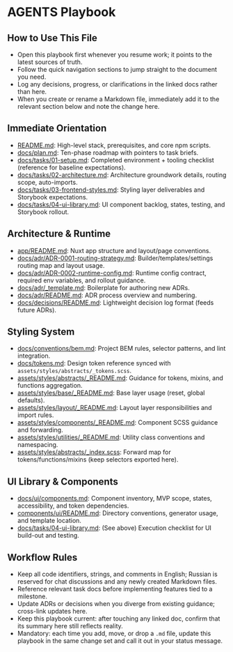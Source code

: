 ﻿# AGENTS Playbook

## How to Use This File
- Open this playbook first whenever you resume work; it points to the latest sources of truth.
- Follow the quick navigation sections to jump straight to the document you need.
- Log any decisions, progress, or clarifications in the linked docs rather than here.
- When you create or rename a Markdown file, immediately add it to the relevant section below and note the change here.

## Immediate Orientation
- [README.md](README.md): High-level stack, prerequisites, and core npm scripts.
- [docs/plan.md](docs/plan.md): Ten-phase roadmap with pointers to task briefs.
- [docs/tasks/01-setup.md](docs/tasks/01-setup.md): Completed environment + tooling checklist (reference for baseline expectations).
- [docs/tasks/02-architecture.md](docs/tasks/02-architecture.md): Architecture groundwork details, routing scope, auto-imports.
- [docs/tasks/03-frontend-styles.md](docs/tasks/03-frontend-styles.md): Styling layer deliverables and Storybook expectations.
- [docs/tasks/04-ui-library.md](docs/tasks/04-ui-library.md): UI component backlog, states, testing, and Storybook rollout.

## Architecture & Runtime
- [app/README.md](app/README.md): Nuxt app structure and layout/page conventions.
- [docs/adr/ADR-0001-routing-strategy.md](docs/adr/ADR-0001-routing-strategy.md): Builder/templates/settings routing map and layout usage.
- [docs/adr/ADR-0002-runtime-config.md](docs/adr/ADR-0002-runtime-config.md): Runtime config contract, required env variables, and rollout guidance.
- [docs/adr/_template.md](docs/adr/_template.md): Boilerplate for authoring new ADRs.
- [docs/adr/README.md](docs/adr/README.md): ADR process overview and numbering.
- [docs/decisions/README.md](docs/decisions/README.md): Lightweight decision log format (feeds future ADRs).

## Styling System
- [docs/conventions/bem.md](docs/conventions/bem.md): Project BEM rules, selector patterns, and lint integration.
- [docs/tokens.md](docs/tokens.md): Design token reference synced with `assets/styles/abstracts/_tokens.scss`.
- [assets/styles/abstracts/_README.md](assets/styles/abstracts/_README.md): Guidance for tokens, mixins, and functions aggregation.
- [assets/styles/base/_README.md](assets/styles/base/_README.md): Base layer usage (reset, global defaults).
- [assets/styles/layout/_README.md](assets/styles/layout/_README.md): Layout layer responsibilities and import rules.
- [assets/styles/components/_README.md](assets/styles/components/_README.md): Component SCSS guidance and forwarding.
- [assets/styles/utilities/_README.md](assets/styles/utilities/_README.md): Utility class conventions and namespacing.
- [assets/styles/abstracts/_index.scss](assets/styles/abstracts/_index.scss): Forward map for tokens/functions/mixins (keep selectors exported here).

## UI Library & Components
- [docs/ui/components.md](docs/ui/components.md): Component inventory, MVP scope, states, accessibility, and token dependencies.
- [components/ui/README.md](components/ui/README.md): Directory conventions, generator usage, and template location.
- [docs/tasks/04-ui-library.md](docs/tasks/04-ui-library.md): (See above) Execution checklist for UI build-out and testing.

## Workflow Rules
- Keep all code identifiers, strings, and comments in English; Russian is reserved for chat discussions and any newly created Markdown files.
- Reference relevant task docs before implementing features tied to a milestone.
- Update ADRs or decisions when you diverge from existing guidance; cross-link updates here.
- Keep this playbook current: after touching any linked doc, confirm that its summary here still reflects reality.
- Mandatory: each time you add, move, or drop a `.md` file, update this playbook in the same change set and call it out in your status message.






